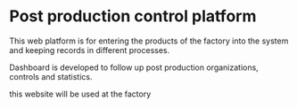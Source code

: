 # Post production control platform

This web platform is for entering the products of the factory into the system and keeping records in different processes.

Dashboard is developed to follow up post production organizations, controls and statistics.

this website will be used at the factory
